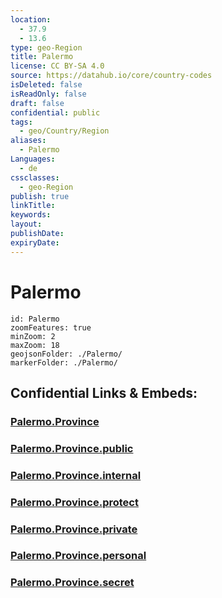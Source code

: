 ```yaml
---
location:
  - 37.9
  - 13.6
type: geo-Region
title: Palermo
license: CC BY-SA 4.0
source: https://datahub.io/core/country-codes
isDeleted: false
isReadOnly: false
draft: false
confidential: public
tags:
  - geo/Country/Region
aliases:
  - Palermo
Languages:
  - de
cssclasses:
  - geo-Region
publish: true
linkTitle:
keywords:
layout:
publishDate:
expiryDate:
---
```


# Palermo

```leaflet
id: Palermo
zoomFeatures: true 
minZoom: 2 
maxZoom: 18
geojsonFolder: ./Palermo/
markerFolder: ./Palermo/
```


## Confidential Links & Embeds: 

### [Palermo.Province](/_Standards/Earth/Continent/Europe/Europe~South/Italy/regions~Italy/Sicily/Palermo.Province.md) 

### [Palermo.Province.public](/_public/Earth/Continent/Europe/Europe~South/Italy/regions~Italy/Sicily/Palermo.Province.public.md) 

### [Palermo.Province.internal](/_internal/Earth/Continent/Europe/Europe~South/Italy/regions~Italy/Sicily/Palermo.Province.internal.md) 

### [Palermo.Province.protect](/_protect/Earth/Continent/Europe/Europe~South/Italy/regions~Italy/Sicily/Palermo.Province.protect.md) 

### [Palermo.Province.private](/_private/Earth/Continent/Europe/Europe~South/Italy/regions~Italy/Sicily/Palermo.Province.private.md) 

### [Palermo.Province.personal](/_personal/Earth/Continent/Europe/Europe~South/Italy/regions~Italy/Sicily/Palermo.Province.personal.md) 

### [Palermo.Province.secret](/_secret/Earth/Continent/Europe/Europe~South/Italy/regions~Italy/Sicily/Palermo.Province.secret.md)


